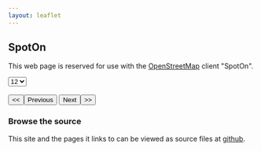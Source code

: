 ```yaml
---
layout: leaflet
---
```

## SpotOn

This web page is reserved for use with the  [OpenStreetMap](https://www.openstreetmap.org/#map=3/71.34/-96.82) client "SpotOn".

<form name="analyze" id="analyze" action="analyze.html" method="GET">
    <select name="pagesize" id="pagesize"><option value="12">12</option><option value="24">24</option><option value="48">48</option></select>
    <div name="stations" id="stations"></div><br />
    <input id = "firstpage" name="firstpage" type="button" value="&lt;&lt;" /><input id = "formerpage" name="formerpage" type="button" value="Previous" />
    <input id = "nextpage" name="nextpage" type="button" value="Next" /><input id = "lastpage" name="lastpage" type="button" value="&gt;&gt;" />
</form>

<script>
var map = L.map('map').setView([47.54, -54.47], 13);

L.tileLayer('https://{s}.tile.openstreetmap.org/{z}/{x}/{y}.png', {
    attribution: '&copy; <a href="https://www.openstreetmap.org/copyright">OpenStreetMap</a> contributors'
}).addTo(map);

L.marker([47.54, -54.47]).addTo(map)
    .bindPopup('Start here')
    .openPopup();
</script>

<script type="text/python" src="/assets/py/spotOn.bry"></script>

### Browse the source

This site and the pages it links to can be viewed as source files at [github](https://github.com/StephenMottyNRC/StephenMottyNRC.github.io). 
